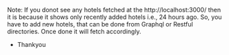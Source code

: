 Note: If you donot see any hotels fetched at the http://localhost:3000/ then it is because it shows only recently added hotels i.e., 24 hours ago. So, you have to add new hotels, that can be done from Graphql or Restful directories.
Once done it will fetch accordingly. 

- Thankyou